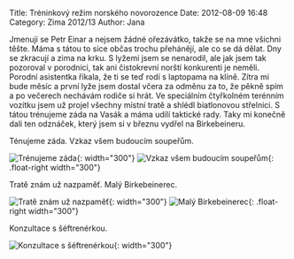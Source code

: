 Title: Tréninkový režim norského novorozence
Date: 2012-08-09 16:48
Category: Zima 2012/13
Author: Jana

Jmenuji se Petr Einar a nejsem žádné ořezávátko, takže se na mne všichni těšte. Máma s tátou to sice občas trochu přehánějí, ale co se dá dělat. Dny se zkracují a zima na krku. S lyžemi jsem se nenarodil, ale jak jsem tak pozoroval v porodnici, tak ani čistokrevní norští konkurenti je neměli. Porodní asistentka říkala, že ti se teď rodí s laptopama na klíně. Zítra mi bude měsíc a první lyže jsem dostal včera za odměnu za to, že pěkně spím a po večerech nechávám rodiče si hrát. Ve speciálním čtyřkolném terénním vozítku jsem už projel všechny místní tratě a shlédl biatlonovou střelnici. S tátou trénujeme záda na Vasák a máma udílí taktické rady. Taky mi konečně dali ten odznáček, který jsem si v březnu vydřel na Birkebeineru.

Ténujeme záda. Vzkaz všem budoucím soupeřům.

![Trénujeme záda]({static}/static/zima-2012-13/pe-zada.jpg){: width="300"} ![Vzkaz všem budoucím soupeřům]({static}/static/zima-2012-13/pe-vzkaz.jpg){: .float-right width="300"}

Tratě znám už nazpaměť. Malý Birkebeinerec.

![Tratě znám už nazpaměť]({static}/static/zima-2012-13/pe-trate.jpg){: width="300"} ![Malý Birkebeinerec]({static}/static/zima-2012-13/pe-birkebeinerec.jpg){: .float-right width="300"}

Konzultace s šéftrenérkou.

![Konzultace s šéftrenérkou]({static}/static/zima-2012-13/pe-konzultace.jpg){: width="300"}
